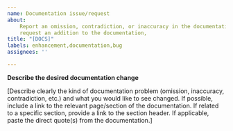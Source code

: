 ```yaml
---
name: Documentation issue/request
about:
    Report an omission, contradiction, or inaccuracy in the documentation, or
    request an addition to the documentation,
title: "[DOCS]"
labels: enhancement,documentation,bug
assignees: ''

---
```


<!--

Please provide as much information as possible to help us address your concern. When completed, please remove an empty sections.

Thank you!

-->

**Describe the desired documentation change**

[Describe clearly the kind of documentation problem (omission, inaccuracy, contradiction, etc.) and what you would like to see changed. If possible, include a link to the relevant page/section of the documentation. If related to a specific section, provide a link to the section header. If applicable, paste the direct quote(s) from the documentation.]

